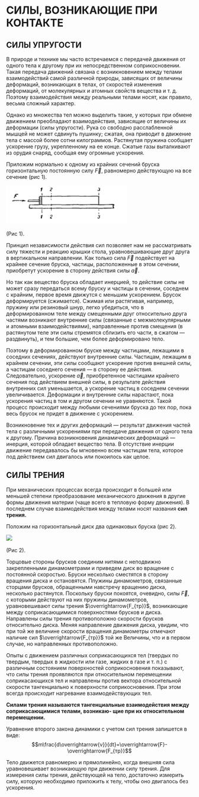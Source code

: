 # СИЛЫ, ВОЗНИКАЮЩИЕ ПРИ КОНТАКТЕ
## __СИЛЫ УПРУГОСТИ__
В природе и технике мы часто встречаемся с передачей движения от одного тела к другому при их непосредственном соприкосновении. Такая передача движений связана с возникновением между телами взаимодействий самой различной природы, зависящих от величины деформаций, возникающих в телах, от скоростей изменения деформаций, от молекулярных и атомных свойств вещества и т. д. Поэтому взаимодействия между реальными телами носят, как правило, весьма сложный характер.

Однако из множества тел можно выделить такие, у которых при обмене движением преобладают взаимодействия, зависящие от величины их деформации (силы упругости). Рука со свободно расслабленной мышцей не может сдвинуть пушинку; сжатая, она приводит в движение тела с массой более сотни килограммов. Растянутая пружина сообщает ускорение грузу, укрепленному на ее конце. Сжатые газы выталкивают из орудия снаряд, сообщая ему огромные ускорения. 

Приложим нормально к одному из крайних сечений бруска горизонтальную постоянную силу $\overrightarrow{F}$, равномерно действующую на все сечение (рис 1).

![](images/изображение_2024-03-23_175312146.png)

(Рис 1).

Принцип независимости действия сил позволяет нам не рассматривать силу тяжести и реакцию крышки стола, уравновешивающие друг друга в вертикальном направлении. Как только сила $\overrightarrow{F}$ подействует на крайнее сечение бруска, частицы, расположенные в этом сечении, приобретут ускорение в сторону действия силы $\overrightarrow{a}$.

Но так как вещество бруска обладает инерцией, то действие силы не может сразу передаться всему бруску и частицы в сечении, соседнем с крайним, первое время движутся с меньшим ускорением. Брусок деформируется (сжимается). Сжимая или растягивая, например, пружину или резиновый шнур, легко убедиться, что в деформированном теле между смещенными друг относительно друга частями возникают внутренние силы (связанные с межмолекулярными и атомными взаимодействиями), направленные против смещения (в растянутом теле эти силы стремятся сблизить его части, в сжатом — раздвинуть), и тем большие, чем более деформировано тело. 

Поэтому в деформированном бруске между частицами, лежащими в соседних сечениях, действуют внутренние силы. Частицам, лежащим в крайнем сечении, эти силы сообщают ускорение против внешней силы, а частицам соседнего сечения — в сторону ее действия. Следовательно, ускорение $\overrightarrow{a}$, приобретенное частицами крайнего сечения под действием внешней силы, в результате действия внутренних сил уменьшается, а ускорение частиц в соседнем сечении увеличивается. Деформации и внутренние силы нарастают, пока ускорения частиц в том и другом сечении не уравняются. Такой процесс происходит между любыми сечениями бруска до тех пор, пока весь брусок не придет в движение с ускорением.

Возникновение тех и других деформаций — результат движения частей тела с различными ускорениями при передаче движения от одного тела к другому. Причина возникновения динамических деформаций — инерция, которой обладает вещество тела. В отсутствие инерции движение передавалось бы мгновенно всем частицам тела, которое под действием сил двигалось или покоилось как целое. 

## __СИЛЫ ТРЕНИЯ__
При механических процессах всегда происходит в большей или меньшей степени преобразование механического движения в другие формы движения материи (чаще всего в тепловую форму движения). В последнем случае взаимодействия между телами носят названия __сил трения.__

Положим на горизонтальный диск два одинаковых бруска (рис 2). 

![](изображение_2024-03-23_180834068.png)

(Рис 2).

Торцовые стороны брусков соединим нитями с неподвижно закрепленными динамометрами и приведем диск во вращение с постоянной скоростью. Бруски несколько сместятся в сторону вращения диска и остановятся. Ппужины динамометров, связанные сторцами брусков, обращенными навстречу вращению диска, несколько растянутся. Поскольку бруски покоятся, очевидно, силы $\overrightarrow{F}$, с которыми действуют на них пружины динамометров, уравновешивают силы трения $\overrightarrow{F_{тр}}$, возникающие между соприкасающимися поверхностями брусков и диска. Направлены силы трения противоположно скорости брусков относительно диска. Меняя направление движения диска, увидим, что при той же величине скорости вращения динамометры отмечают наличие сил $\overrightarrow{F_{тр}}$ той же
Величины, что и в первом случае, но направленных противоположно. 

Опыты с движением различных соприкасающихся тел (твердых по твердым, твердых в жидкости или газе, жидких в газе и т. п.) с различным состоянием поверхностей соприкосновения показывают, что силы трения проявляются при относительном перемещении соприкасающихся тел и направлены против вектора относительной скорости тангенциально к поверхности соприкосновения. При этом всегда происходит нагревание взаимодействующих тел. 

__Силами трения называются тангенциальные взаимодействия между соприкасающимися телами, возникаю- щие при их относительном перемещении.__

Уравнение второго закона динамики с учетом сил трения запишется в виде: 
$$m\frac{d\overrightarrow{v}}{dt}=\overrightarrow{F}-\overrightarrow{F_{тр}}$$

Тело движется равномерно и прямолинейно, когда внешняя сила уравновешивает возникающую при движении силу трения. Для измерения силы трения, действующей на тело, достаточно измерить силу, которую необходимо приложить к телу, чтобы оно двигалось без ускорения. 

